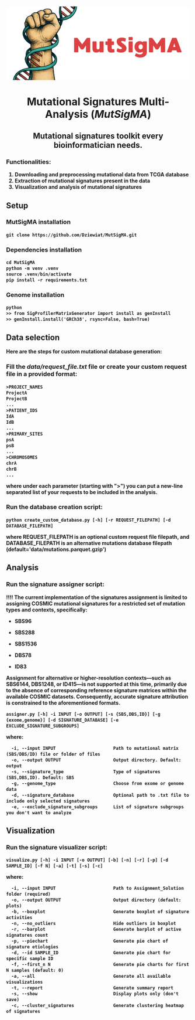 <p align="center">
  <img src="MutSigMA.png" alt="Logo projektu">
</p>

<h1 align="center"><strong>Mutational Signatures Multi-Analysis (<em>MutSigMA</em>)<strong></h1>

<h2 align="center"><strong>Mutational signatures toolkit every bioinformatician needs.</strong></h2>

### Functionalities:
1) Downloading and preprocessing mutational data from TCGA database
2) Extraction of mutational signatures present in the data
3) Visualization and analysis of mutational signatures

## Setup

### MutSigMA installation
    git clone https://github.com/Dziewiat/MutSigMA.git

### Dependencies installation
    cd MutSigMA
    python -m venv .venv
    source .venv/bin/activate
    pip install -r requirements.txt

### Genome installation
    python
    >> from SigProfilerMatrixGenerator import install as genInstall
    >> genInstall.install('GRCh38', rsync=False, bash=True)

## Data selection
Here are the steps for custom mutational database generation:

### Fill the *data/request_file.txt* file or create your custom request file in a provided format:
    >PROJECT_NAMES
    ProjectA
    ProjectB
    ...
    >PATIENT_IDS
    IdA
    IdB
    ...
    >PRIMARY_SITES
    psA   
    psB
    ...
    >CHROMOSOMES
    chrA
    chrB
    ...

where under each parameter (starting with ">") you can put a new-line separated list of your requests to be included in the analysis.

### Run the database creation script:
    python create_custom_database.py [-h] [-r REQUEST_FILEPATH] [-d DATABASE_FILEPATH]

where REQUEST_FILEPATH is an optional custom request file filepath, and DATABASE_FILEPATH is an alternative mutations database filepath (default='data/mutations.parquet.gzip')

## Analysis

### Run the signature assigner script:

!!!! The current implementation of the signatures assignment is limited to assigning COSMIC mutational signatures for a restricted set of mutation types and contexts, specifically:

- SBS96

- SBS288

- SBS1536

- DBS78

- ID83

Assignment for alternative or higher-resolution contexts—such as SBS6144, DBS1248, or ID415—is not supported at this time, primarily due to the absence of corresponding reference signature matrices within the available COSMIC datasets. Consequently, accurate signature attribution is constrained to the aforementioned formats.
 
    assigner.py [-h] -i INPUT [-o OUTPUT] [-s {SBS,DBS,ID}] [-g {exome,genome}] [-d SIGNATURE_DATABASE] [-e EXCLUDE_SIGNATURE_SUBGROUPS]

where:

      -i, --input INPUT                      Path to mutational matrix (SBS/DBS/ID) file or folder of files
      -o, --output OUTPUT                    Output directory. Default: output
      -s, --signature_type                   Type of signatures (SBS,DBS,ID). Default: SBS
      -g, --genome_type                      Choose from exome or genome data
      -d, --signature_database               Optional path to .txt file to include only selected signatures
      -e, --exclude_signature_subgroups      List of signature subgroups you don't want to analyze

## Visualization

### Run the signature visualizer script:
    visualize.py [-h] -i INPUT [-o OUTPUT] [-b] [-n] [-r] [-p] [-d SAMPLE_ID] [-f N] [-a] [-t] [-s] [-c]

where:

      -i, --input INPUT                      Path to Assignment_Solution folder (required)
      -o, --output OUTPUT                    Output directory (default: plots)
      -b, --boxplot                          Generate boxplot of signature activities
      -n, --no_outliers                      Hide outliers in boxplot
      -r, --barplot                          Generate barplot of active signatures count
      -p, --piechart                         Generate pie chart of signature etiologies
      -d, --id SAMPLE_ID                     Generate pie chart for specific sample ID 
      -f, --first_n N                        Generate pie charts for first N samples (default: 0)
      -a, --all                              Generate all available visualizations
      -t, --report                           Generate summary report
      -s, --show                             Display plots only (don't save)
      -c, --cluster_signatures               Generate clustering heatmap of signatures

